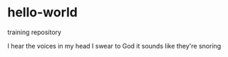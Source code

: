 # hello-world
training repository

I hear the voices in my head
I swear to God it sounds like they're snoring
